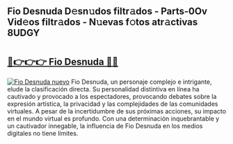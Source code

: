 ## Fio Desnuda D𝚎sn𝚞dos filtr𝚊dos - Parts-0Ov Vid𝚎os filtr𝚊dos - N𝚞evas f𝚘tos atr𝚊ctivas 8UDGY

# <h2><a href="http://mb8x1g.tromn.icu/?c=Fio+Desnuda">🔗👉👉👉 Fio Desnuda 🔗🔗</a></h2>

[![Fio Desnuda nuevo](https://i.imgur.com/pEAQMta.gif)](http://mb8x1g.tromn.icu/?c=Fio+Desnuda)
Fio Desnuda, un personaje complejo e intrigante, elude la clasificación directa. Su personalidad distintiva en línea ha cautivado y provocado a los espectadores, provocando debates sobre la expresión artística, la privacidad y las complejidades de las comunidades virtuales. A pesar de la incertidumbre de sus próximas acciones, su impacto en el mundo virtual es profundo. Con una determinación inquebrantable y un cautivador innegable, la influencia de Fio Desnuda en los medios digitales no tiene límites.

